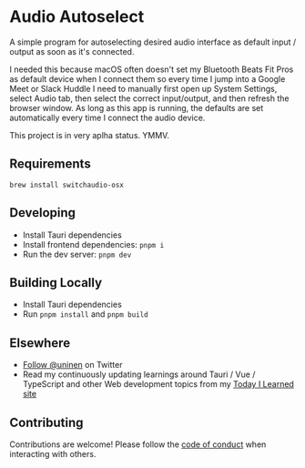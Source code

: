 # Audio Autoselect

A simple program for autoselecting desired audio interface as default input / output as soon as it's connected.

I needed this because macOS often doesn't set my Bluetooth Beats Fit Pros as default device when I connect them so every time I jump into a Google Meet or Slack Huddle I need to manually first open up System Settings, select Audio tab, then select the correct input/output, and then refresh the browser window. As long as this app is running, the defaults are set automatically every time I connect the audio device.

This project is in very aplha status. YMMV.

## Requirements

`brew install switchaudio-osx`

## Developing

- Install Tauri dependencies
- Install frontend dependencies: `pnpm i`
- Run the dev server: `pnpm dev`

## Building Locally

- Install Tauri dependencies
- Run `pnpm install` and `pnpm build`

## Elsewhere

- [Follow @uninen](https://twitter.com/uninen) on Twitter
- Read my continuously updating learnings around Tauri / Vue / TypeScript and other Web development topics from my [Today I Learned site](https://til.unessa.net/)

## Contributing

Contributions are welcome! Please follow the [code of conduct](./CODE_OF_CONDUCT.md) when interacting with others.
